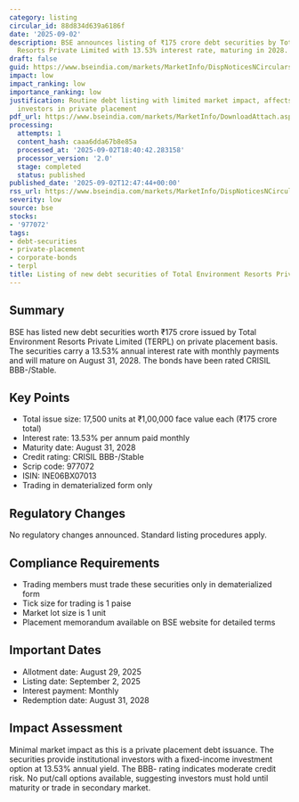 ```yaml
---
category: listing
circular_id: 88d834d639a6186f
date: '2025-09-02'
description: BSE announces listing of ₹175 crore debt securities by Total Environment
  Resorts Private Limited with 13.53% interest rate, maturing in 2028.
draft: false
guid: https://www.bseindia.com/markets/MarketInfo/DispNoticesNCirculars.aspx?Noticeid={57678111-E85A-4F14-A078-78290FDBA3D7}&noticeno=20250902-33&dt=09/02/2025&icount=33&totcount=59&flag=0
impact: low
impact_ranking: low
importance_ranking: low
justification: Routine debt listing with limited market impact, affects only institutional
  investors in private placement
pdf_url: https://www.bseindia.com/markets/MarketInfo/DownloadAttach.aspx?id=20250902-33&attachedId=
processing:
  attempts: 1
  content_hash: caaa6dda67b8e85a
  processed_at: '2025-09-02T18:40:42.283158'
  processor_version: '2.0'
  stage: completed
  status: published
published_date: '2025-09-02T12:47:44+00:00'
rss_url: https://www.bseindia.com/markets/MarketInfo/DispNoticesNCirculars.aspx?Noticeid={57678111-E85A-4F14-A078-78290FDBA3D7}&noticeno=20250902-33&dt=09/02/2025&icount=33&totcount=59&flag=0
severity: low
source: bse
stocks:
- '977072'
tags:
- debt-securities
- private-placement
- corporate-bonds
- terpl
title: Listing of new debt securities of Total Environment Resorts Private Limited
---
```


## Summary

BSE has listed new debt securities worth ₹175 crore issued by Total Environment Resorts Private Limited (TERPL) on private placement basis. The securities carry a 13.53% annual interest rate with monthly payments and will mature on August 31, 2028. The bonds have been rated CRISIL BBB-/Stable.

## Key Points

- Total issue size: 17,500 units at ₹1,00,000 face value each (₹175 crore total)
- Interest rate: 13.53% per annum paid monthly
- Maturity date: August 31, 2028
- Credit rating: CRISIL BBB-/Stable
- Scrip code: 977072
- ISIN: INE06BX07013
- Trading in dematerialized form only

## Regulatory Changes

No regulatory changes announced. Standard listing procedures apply.

## Compliance Requirements

- Trading members must trade these securities only in dematerialized form
- Tick size for trading is 1 paise
- Market lot size is 1 unit
- Placement memorandum available on BSE website for detailed terms

## Important Dates

- Allotment date: August 29, 2025
- Listing date: September 2, 2025
- Interest payment: Monthly
- Redemption date: August 31, 2028

## Impact Assessment

Minimal market impact as this is a private placement debt issuance. The securities provide institutional investors with a fixed-income investment option at 13.53% annual yield. The BBB- rating indicates moderate credit risk. No put/call options available, suggesting investors must hold until maturity or trade in secondary market.